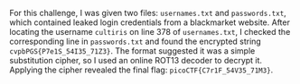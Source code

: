 For this challenge, I was given two files: `usernames.txt` and `passwords.txt`, which contained leaked login credentials from a blackmarket website. After locating the username `cultiris` on line 378 of `usernames.txt`, I checked the corresponding line in `passwords.txt` and found the encrypted string `cvpbPGS{P7e1S_54I35_71Z3}`. The format suggested it was a simple substitution cipher, so I used an online ROT13 decoder to decrypt it. Applying the cipher revealed the final flag: `picoCTF{C7r1F_54V35_71M3}`.
